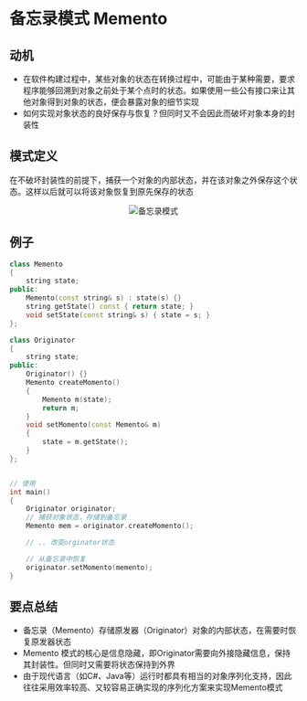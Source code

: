 # 备忘录模式 Memento

## 动机

- 在软件构建过程中，某些对象的状态在转换过程中，可能由于某种需要，要求程序能够回溯到对象之前处于某个点时的状态。如果使用一些公有接口来让其他对象得到对象的状态，便会暴露对象的细节实现
- 如何实现对象状态的良好保存与恢复？但同时又不会因此而破坏对象本身的封装性

## 模式定义

在不破坏封装性的前提下，捕获一个对象的内部状态，并在该对象之外保存这个状态。这样以后就可以将该对象恢复到原先保存的状态

<div align="center"><img src="./images/备忘录模式.png" alt="备忘录模式" height= width= /></div>

## 例子

```cpp
class Memento
{
    string state;
public:
    Memento(const string& s) : state(s) {}
    string getState() const { return state; }
    void setState(const string& s) { state = s; }
};

class Originator
{
    string state;
public:
    Originator() {}
    Memento createMomento()
    {
        Memento m(state);
        return m;
    }
    void setMomento(const Memento& m)
    {
        state = m.getState();
    }
};


// 使用
int main()
{
    Originator originator;
    // 捕获对象状态，存储到备忘录
    Memento mem = originator.createMomento();

    // .. 改变orginator状态

    // 从备忘录中恢复
    originator.setMomento(memento);
}
```

## 要点总结

- 备忘录（Memento）存储原发器（Originator）对象的内部状态，在需要时恢复原发器状态
- Memento 模式的核心是信息隐藏，即Originator需要向外接隐藏信息，保持其封装性。但同时又需要将状态保持到外界
- 由于现代语言（如C#、Java等）运行时都具有相当的对象序列化支持，因此往往采用效率较高、又较容易正确实现的序列化方案来实现Memento模式
